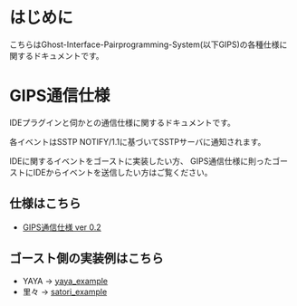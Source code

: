# はじめに
こちらはGhost-Interface-Pairprogramming-System(以下GIPS)の各種仕様に関するドキュメントです。

# GIPS通信仕様
IDEプラグインと伺かとの通信仕様に関するドキュメントです。

各イベントはSSTP NOTIFY/1.1に基づいてSSTPサーバに通知されます。

IDEに関するイベントをゴーストに実装したい方、
GIPS通信仕様に則ったゴーストにIDEからイベントを送信したい方はご覧ください。


## 仕様はこちら
- [GIPS通信仕様 ver 0.2](gips/0_2.md)

## ゴースト側の実装例はこちら
- YAYA -> [yaya_example](gips/example/yaya_example.txt)
- 里々 -> [satori_example](gips/example/satori_example.txt)